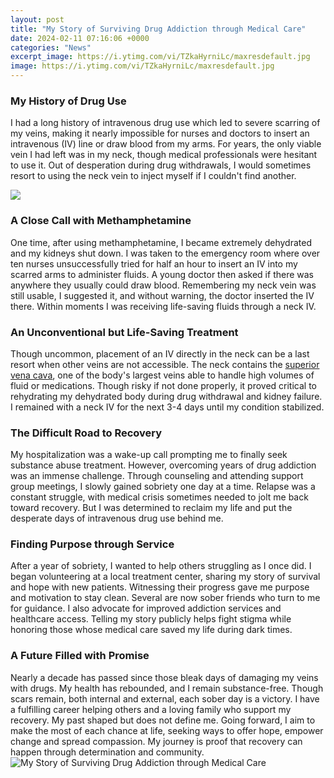 ```yaml
---
layout: post
title: "My Story of Surviving Drug Addiction through Medical Care"
date: 2024-02-11 07:16:06 +0000
categories: "News"
excerpt_image: https://i.ytimg.com/vi/TZkaHyrniLc/maxresdefault.jpg
image: https://i.ytimg.com/vi/TZkaHyrniLc/maxresdefault.jpg
---
```


### My History of Drug Use
I had a long history of intravenous drug use which led to severe scarring of my veins, making it nearly impossible for nurses and doctors to insert an intravenous (IV) line or draw blood from my arms. For years, the only viable vein I had left was in my neck, though medical professionals were hesitant to use it. Out of desperation during drug withdrawals, I would sometimes resort to using the neck vein to inject myself if I couldn't find another. 

![](https://www.drugrehab.us/wp-content/uploads/2013/10/My-Personal-Story-of-Surviving-Addiction-And-Choosing-Life-In-Recovery.jpg)
### A Close Call with Methamphetamine 
One time, after using methamphetamine, I became extremely dehydrated and my kidneys shut down. I was taken to the emergency room where over ten nurses unsuccessfully tried for half an hour to insert an IV into my scarred arms to administer fluids. A young doctor then asked if there was anywhere they usually could draw blood. Remembering my neck vein was still usable, I suggested it, and without warning, the doctor inserted the IV there. Within moments I was receiving life-saving fluids through a neck IV.
### An Unconventional but Life-Saving Treatment
Though uncommon, placement of an IV directly in the neck can be a last resort when other veins are not accessible. The neck contains the [superior vena cava](https://store.fi.io.vn/chihuahua-with-santa-hat-cute-christmas-hat-chihuahua5563-t-shirt), one of the body's largest veins able to handle high volumes of fluid or medications. Though risky if not done properly, it proved critical to rehydrating my dehydrated body during drug withdrawal and kidney failure. I remained with a neck IV for the next 3-4 days until my condition stabilized.
### The Difficult Road to Recovery  
My hospitalization was a wake-up call prompting me to finally seek substance abuse treatment. However, overcoming years of drug addiction was an immense challenge. Through counseling and attending support group meetings, I slowly gained sobriety one day at a time. Relapse was a constant struggle, with medical crisis sometimes needed to jolt me back toward recovery. But I was determined to reclaim my life and put the desperate days of intravenous drug use behind me.
### Finding Purpose through Service 
After a year of sobriety, I wanted to help others struggling as I once did. I began volunteering at a local treatment center, sharing my story of survival and hope with new patients. Witnessing their progress gave me purpose and motivation to stay clean. Several are now sober friends who turn to me for guidance. I also advocate for improved addiction services and healthcare access. Telling my story publicly helps fight stigma while honoring those whose medical care saved my life during dark times.
### A Future Filled with Promise  
Nearly a decade has passed since those bleak days of damaging my veins with drugs. My health has rebounded, and I remain substance-free. Though scars remain, both internal and external, each sober day is a victory. I have a fulfilling career helping others and a loving family who support my recovery. My past shaped but does not define me. Going forward, I aim to make the most of each chance at life, seeking ways to offer hope, empower change and spread compassion. My journey is proof that recovery can happen through determination and community.
![My Story of Surviving Drug Addiction through Medical Care](https://i.ytimg.com/vi/TZkaHyrniLc/maxresdefault.jpg)